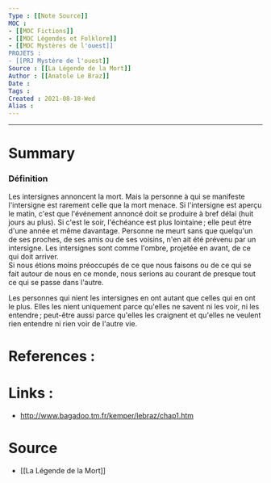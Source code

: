 ```yaml
---
Type : [[Note Source]]
MOC : 
- [[MOC Fictions]]
- [[MOC Légendes et Folklore]]
- [[MOC Mystères de l'ouest]]
PROJETS :
- [[PRJ Mystère de l'ouest]]
Source : [[La Légende de la Mort]]
Author : [[Anatole Le Braz]]
Date :
Tags : 
Created : 2021-08-18-Wed
Alias :
---
```

***
# Summary
### Définition

Les intersignes annoncent la mort. Mais la personne à qui se manifeste l'intersigne est rarement celle que la mort menace. Si l'intersigne est aperçu le matin, c'est que l'événement annoncé doit se produire à bref délai (huit jours au plus). Si c'est le soir, l'échéance est plus lointaine ; elle peut être d'une année et même davantage. Personne ne meurt sans que quelqu'un de ses proches, de ses amis ou de ses voisins, n'en ait été prévenu par un intersigne. Les intersignes sont comme l'ombre, projetée en avant, de ce qui doit arriver.  
Si nous étions moins préoccupés de ce que nous faisons ou de ce qui se fait autour de nous en ce monde, nous serions au courant de presque tout ce qui se passe dans l'autre.

Les personnes qui nient les intersignes en ont autant que celles qui en ont le plus. Elles les nient uniquement parce qu'elles ne savent ni les voir, ni les entendre ; peut-être aussi parce qu'elles les craignent et qu'elles ne veulent rien entendre ni rien voir de l'autre vie.


# References :

# Links :
- http://www.bagadoo.tm.fr/kemper/lebraz/chap1.htm

# Source
- [[La Légende de la Mort]]
